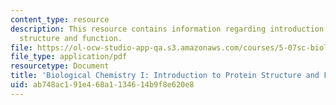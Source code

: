 ```yaml
---
content_type: resource
description: This resource contains information regarding introduction to protein
  structure and function.
file: https://ol-ocw-studio-app-qa.s3.amazonaws.com/courses/5-07sc-biological-chemistry-i-fall-2013/ab748ac191e468a1134614b9f8e620e8_MIT5_07SCF13_Lec2_3.pdf
file_type: application/pdf
resourcetype: Document
title: 'Biological Chemistry I: Introduction to Protein Structure and Function'
uid: ab748ac1-91e4-68a1-1346-14b9f8e620e8
---
```

